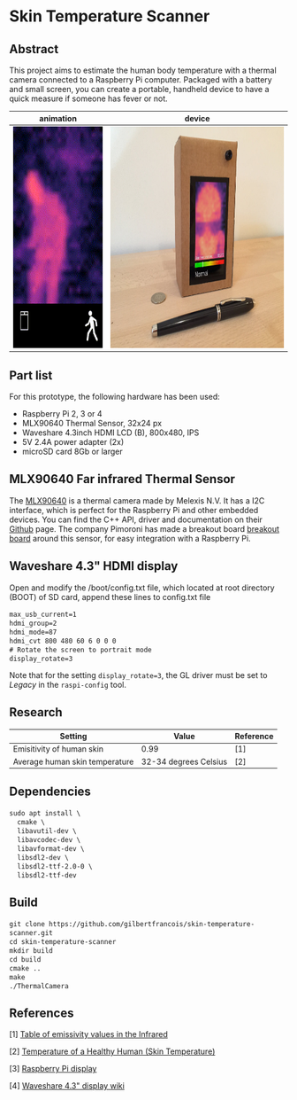 # Skin Temperature Scanner

## Abstract

This project aims to estimate the human body temperature with a
thermal camera connected to a Raspberry Pi computer. Packaged with
a battery and small screen, you can create a portable, handheld
device to have a quick measure if someone has fever or not.

|animation   | device  |
|---|---|
|<img alt="preview" src="resources/doc/preview.gif" height=400 width=240> | <img alt="box" src="resources/doc/01.jpg" height=400 width=533>|

## Part list

For this prototype, the following hardware has been used:
- Raspberry Pi 2, 3 or 4
- MLX90640 Thermal Sensor, 32x24 px 
- Waveshare 4.3inch HDMI LCD (B), 800x480, IPS
- 5V 2.4A power adapter (2x)
- microSD card 8Gb or larger

## MLX90640 Far infrared Thermal Sensor

The [MLX90640](https://www.melexis.com/en/product/MLX90640/Far-Infrared-Thermal-Sensor-Array) is a thermal camera
made by Melexis N.V. It has a I2C interface, which is perfect for the Raspberry Pi and other embedded devices. You can 
find the C++ API, driver and documentation on their [Github](https://github.com/melexis/mlx90640-library) page.
The company Pimoroni has made a breakout board 
[breakout board](https://shop.pimoroni.com/products/mlx90640-thermal-camera-breakout?variant=12536948654163) around this
sensor, for easy integration with a Raspberry Pi.

## Waveshare 4.3" HDMI display

Open and modify the /boot/config.txt file, which located at root directory (BOOT) of SD card, append these lines to config.txt file
```shell script
max_usb_current=1
hdmi_group=2
hdmi_mode=87
hdmi_cvt 800 480 60 6 0 0 0 
# Rotate the screen to portrait mode
display_rotate=3
```
Note that for the setting `display_rotate=3`, the GL driver must be set to _Legacy_ in the `raspi-config` tool.

## Research

| Setting                        | Value                 | Reference |
| ------------------------------ | --------------------- | --------- |
| Emisitivity of human skin      | 0.99                  | [1]       |
| Average human skin temperature | 32-34 degrees Celsius | [2]       |

## Dependencies

```shell script
sudo apt install \
  cmake \
  libavutil-dev \
  libavcodec-dev \
  libavformat-dev \
  libsdl2-dev \
  libsdl2-ttf-2.0-0 \
  libsdl2-ttf-dev
```

## Build

```shell script
git clone https://github.com/gilbertfrancois/skin-temperature-scanner.git
cd skin-temperature-scanner
mkdir build
cd build
cmake ..
make
./ThermalCamera
``` 

## References

[1] [Table of emissivity values in the Infrared](https://www.optotherm.com/emiss-table.htm)

[2] [Temperature of a Healthy Human (Skin Temperature)](https://hypertextbook.com/facts/2001/AbantyFarzana.shtml)

[3] [Raspberry Pi display](https://www.raspberrypi.org/documentation/hardware/display/)

[4] [Waveshare 4.3" display wiki](https://www.waveshare.com/wiki/4.3inch_HDMI_LCD_(B))
